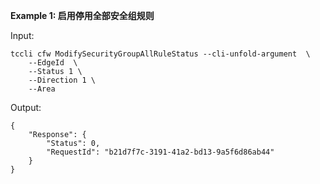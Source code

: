 **Example 1: 启用停用全部安全组规则**



Input: 

```
tccli cfw ModifySecurityGroupAllRuleStatus --cli-unfold-argument  \
    --EdgeId  \
    --Status 1 \
    --Direction 1 \
    --Area 
```

Output: 
```
{
    "Response": {
        "Status": 0,
        "RequestId": "b21d7f7c-3191-41a2-bd13-9a5f6d86ab44"
    }
}
```


